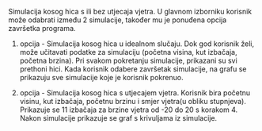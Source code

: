 Simulacija kosog hica s ili bez utjecaja vjetra.
U glavnom izborniku korisnik može odabrati između 2 simulacije, također mu je ponuđena opcija završetka programa.

1. opcija - Simulacija kosog hica u idealnom slučaju. Dok god korisnik želi, može učitavati podatke za simulaciju (početna visina, kut izbačaja, početna brzina). Pri svakom pokretanju simulacije, prikazani su svi prethoni hici.
Kada korisnik odabere završetak simulacije, na grafu se prikazuju sve simulacije koje je korisnik pokrenuo.

2. opcija - Simulacija kosog hica s utjecajem vjetra. Korisnik bira početnu visinu, kut izbačaja, početnu brzinu i smjer vjetra(u obliku stupnjeva).
Prikazuje se 11 izbačaja za brzine vjetra od -20 do 20 s korakom 4.
Nakon simulacije prikazuje se graf s krivuljama iz simulacije.
